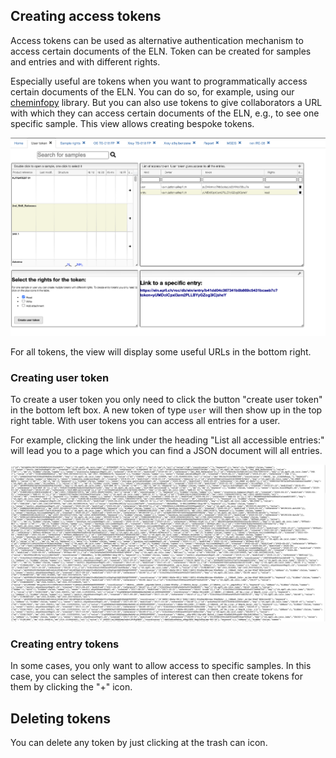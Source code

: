 ## Creating access tokens

Access tokens can be used as alternative authentication mechanism to access certain documents of the ELN.
Token can be created for samples and entries and with different rights.

Especially useful are tokens when you want to programmatically access certain documents of the ELN. You can do so, for example, using our [cheminfopy](https://github.com/cheminfo-py/cheminfopy) library. But you can also use tokens to give collaborators a URL with which they can
access certain documents of the ELN, e.g., to see one specific sample. This view allows creating bespoke tokens.

![](images/tokenview.png)

For all tokens, the view will display some useful URLs in the bottom right.

### Creating user token

To create a user token you only need to click the button "create user token" in the bottom left box.
A new token of type `user` will then show up in the top right table. With user tokens you can access all entries for a user.

For example, clicking the link under the heading "List all accessible entries:" will lead you to a page which you can find a JSON document will all entries.

![](images/all_entries.png)

### Creating entry tokens

In some cases, you only want to allow access to specific samples. In this case, you can select the samples of interest can then create tokens for them by clicking the "+" icon.

## Deleting tokens

You can delete any token by just clicking at the trash can icon.
